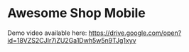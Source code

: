 # Awesome Shop Mobile
Demo video available here: https://drive.google.com/open?id=18VZS2CJIr7iZU2Ga1Dwh5w5n9TJg1xyv
